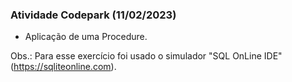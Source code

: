 <h3>Atividade Codepark (11/02/2023)</h3>

- Aplicação de uma Procedure.

Obs.: Para esse exercício foi usado o simulador "SQL OnLine IDE" (https://sqliteonline.com).
